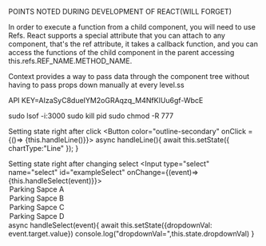 
POINTS NOTED DURING DEVELOPMENT OF REACT(WILL FORGET) 

In order to execute a function from a child component, you will need to use Refs. React supports a special attribute that you can attach to any component, that's the ref attribute, it takes a callback function, and you can access the functions of the child component in the parent accessing this.refs.REF_NAME.METHOD_NAME.


Context provides a way to pass data through the component tree without having to pass props down manually at every level.ss


API KEY=AIzaSyC8dueIYM2oGRAqzq_M4NfKIUu6gf-WbcE

sudo lsof -i:3000
sudo kill pid
sudo chmod -R 777

Setting state right after click
<Button color="outline-secondary" onClick = {()=> {this.handleLine()}}><i className="fa fa-line-chart"></i></Button>
async handleLine(){
	await this.setState({ chartType:"Line" });
}


Setting state right after changing select
<Input type="select" name="select" id="exampleSelect" onChange={(event)=> {this.handleSelect(event)}}>
	<option value='one'>Parking Sapce A</option>
	<option value='two'>Parking Sapce B</option>
	<option value='three'>Parking Sapce C</option>
	<option value='four'>Parking Sapce D</option>
</Input>
async handleSelect(event){
	await this.setState({dropdownVal: event.target.value})
	console.log("dropdownVal=",this.state.dropdownVal)
}

